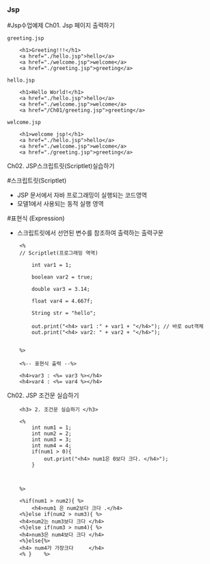 ### Jsp 
#Jsp수업예제
Ch01. Jsp 페이지 출력하기
```
greeting.jsp

  	<h1>Greeting!!!</h1>
	<a href="./hello.jsp">hello</a>
	<a href="./welcome.jsp">welcome</a>
	<a href="./greeting.jsp">greeting</a>
```
```
hello.jsp

	<h1>Hello World!</h1>
	<a href="./hello.jsp">hello</a>
	<a href="./welcome.jsp">welcome</a>
	<a href="/Ch01/greeting.jsp">greeting</a>
```
```
welcome.jsp

	<h1>welcome jsp!</h1>
	<a href="./hello.jsp">hello</a>
	<a href="./welcome.jsp">welcome</a>
	<a href="./greeting.jsp">greeting</a>
```
Ch02. JSP스크립트릿(Scriptlet)실습하기

#스크립트릿(Scriptlet)

  - JSP 문서에서 자바 프로그래밍이 실행되는 코드영역 
  - 모델1에서 사용되는 동적 실행 영역
  
#표현식 (Expression)

  - 스크립트릿에서 선언된 변수를 참조하여 출력하는 출력구문  
```
	<%
	// Scriptlet(프로그래밍 역역)
	
		int var1 = 1;
		
		boolean var2 = true;
		
		double var3 = 3.14;
		
		float var4 = 4.667f;
		
		String str = "hello";
		
		out.print("<h4> var1 :" + var1 + "</h4>"); // 바로 out객체 
		out.print("<h4> var2: " + var2 + "</h4>");
		
		
	%>
	
	<%-- 표현식 출력 --%>
	
	<h4>var3 : <%= var3 %></h4>
	<h4>var4 : <%= var4 %></h4>
```
Ch02. JSP 조건문 실습하기 
```
	<h3> 2. 조건문 실습하기 </h3>

	<%
		int num1 = 1;
		int num2 = 2;
		int num3 = 3;
		int num4 = 4;
		if(num1 > 0){
			out.print("<h4> num1은 0보다 크다. </h4>");
		}
		
		
	
	%>
	
	<%if(num1 > num2){ %>
		<h4>num1 은 num2보다 크다 .</h4>		
	<%}else if(num2 > num3){ %>
	<h4>num2는 num3보다 크다 </h4>
	<%}else if(num3 > num4){ %>
	<h4>num3은 num4보다 크다 </h4>
	<%}else{%>
	<h4> num4가 가장크다 	</h4>
	<% }	%>
```

